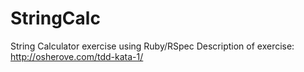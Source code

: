 StringCalc
==========

String Calculator exercise using Ruby/RSpec
Description of exercise: http://osherove.com/tdd-kata-1/
